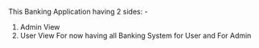 This Banking Application having 2 sides: -  
1) Admin View
2) User View 
For now having all Banking System for User and For Admin 

